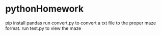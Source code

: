 # pythonHomework

pip install pandas
run convert.py to convert a txt file to the proper maze format.
run test.py to view the maze
